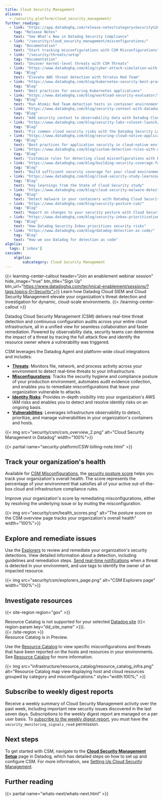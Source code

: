 ```yaml
---
title: Cloud Security Management
aliases:
  - /security_platform/cloud_security_management/
further_reading:
  - link: "https://app.datadoghq.com/release-notes?category=Security%20%26%20Compliance"
    tag: "Release Notes"
    text: "See What's New in Datadog Security Compliance"
  - link: "/security/cloud_security_management/misconfigurations/"
    tag: "Documentation"
    text: "Start tracking misconfigurations with CSM Misconfigurations"
  - link: "/security/threats/setup"
    tag: "Documentation"
    text: "Uncover kernel-level threats with CSM Threats"
  - link: "https://www.datadoghq.com/blog/cyber-attack-simulation-with-stratus-red-team/"
    tag: "Blog"
    text: "Elevate AWS threat detection with Stratus Red Team"
  - link: "https://www.datadoghq.com/blog/kubernetes-security-best-practices/"
    tag: "Blog"
    text: "Best practices for securing Kubernetes applications"
  - link: "https://www.datadoghq.com/blog/workload-security-evaluator/"
    tag: "Blog"
    text: "Run Atomic Red Team detection tests in container environments with Datadog's Workload Security Evaluator"
  - link: "https://www.datadoghq.com/blog/security-context-with-datadog-cloud-security-management/"
    tag: "Blog"
    text: "Add security context to observability data with Datadog Cloud Security Management"
  - link: "https://www.datadoghq.com/blog/security-labs-ruleset-launch/"
    tag: "Blog"
    text: "Fix common cloud security risks with the Datadog Security Labs Ruleset"
  - link: "https://www.datadoghq.com/blog/securing-cloud-native-applications/"
    tag: "Blog"
    text: "Best practices for application security in cloud-native environments"
  - link: "https://www.datadoghq.com/blog/custom-detection-rules-with-datadog-cloud-security-management/"
    tag: "Blog"
    text: "Customize rules for detecting cloud misconfigurations with Datadog Cloud Security Management"
  - link: "https://www.datadoghq.com/blog/building-security-coverage-for-cloud-environments/"
    tag: "Blog"
    text: "Build sufficient security coverage for your cloud environment"
  - link: "https://www.datadoghq.com/blog/cloud-security-study-learnings/"
    tag: "Blog"
    text: "Key learnings from the State of Cloud Security study"
  - link: "https://www.datadoghq.com/blog/cloud-security-malware-detection/"
    tag: "Blog"
    text: "Detect malware in your containers with Datadog Cloud Security Management"
  - link: "https://www.datadoghq.com/blog/security-posture-csm/"
    tag: "Blog"
    text: "Report on changes to your security posture with Cloud Security Management"
  - link: "https://www.datadoghq.com/blog/security-inbox-prioritization/"
    tag: "Blog"
    text: "How Datadog Security Inbox prioritizes security risks"
  - link: "https://www.datadoghq.com/blog/datadog-detection-as-code/"
    tag: "Blog"
    text: "How we use Datadog for detection as code"
algolia:
  tags: ['inbox']
cascade:
    algolia:
        subcategory: Cloud Security Management
---
```


{{< learning-center-callout header="Join an enablement webinar session" hide_image="true" btn_title="Sign Up" btn_url="https://www.datadoghq.com/technical-enablement/sessions/?tags.topics-0=Security">}}
  Learn how Datadog Cloud SIEM and Cloud Security Management elevate your organization's threat detection and investigation for dynamic, cloud-scale environments. 
{{< /learning-center-callout >}}

Datadog Cloud Security Management (CSM) delivers real-time threat detection and continuous configuration audits across your entire cloud infrastructure, all in a unified view for seamless collaboration and faster remediation. Powered by observability data, security teams can determine the impact of a threat by tracing the full attack flow and identify the resource owner where a vulnerability was triggered.

CSM leverages the Datadog Agent and platform-wide cloud integrations and includes:

- [**Threats**][1]: Monitors file, network, and process activity across your environment to detect real-time threats to your infrastructure.
- [**Misconfigurations**][2]: Tracks the security hygiene and compliance posture of your production environment, automates audit evidence collection, and enables you to remediate misconfigurations that leave your organization vulnerable to attacks.
- [**Identity Risks**][8]: Provides in-depth visibility into your organization's AWS IAM risks and enables you to detect and resolve identity risks on an ongoing basis.
- [**Vulnerabilities**][9]: Leverages infrastructure observability to detect, prioritize, and manage vulnerabilities in your organization's containers and hosts.

{{< img src="security/csm/csm_overview_2.png" alt="Cloud Security Management in Datadog" width="100%">}}

{{< partial name="security-platform/CSW-billing-note.html" >}}

## Track your organization's health

Available for [CSM Misconfigurations][2], the [security posture score][5] helps you track your organization's overall health. The score represents the percentage of your environment that satisfies all of your active out-of-the-box cloud and infrastructure compliance rules.

Improve your organization's score by remediating misconfigurations, either by resolving the underlying issue or by muting the misconfiguration.

{{< img src="security/csm/health_scores.png" alt="The posture score on the CSM overview page tracks your organization's overall health" width="100%">}}

## Explore and remediate issues

Use the [Explorers][7] to review and remediate your organization's security detections. View detailed information about a detection, including guidelines and remediation steps. [Send real-time notifications][6] when a threat is detected in your environment, and use tags to identify the owner of an impacted resource.

{{< img src="security/csm/explorers_page.png" alt="CSM Explorers page" width="100%">}}

## Investigate resources

{{< site-region region="gov" >}}
<div class="alert alert-warning">Resource Catalog is not supported for your selected <a href="/getting_started/site">Datadog site</a> ({{< region-param key="dd_site_name" >}}).</div>
{{< /site-region >}}

<div class="alert alert-info">Resource Catalog is in Preview.</div>

Use the [Resource Catalog][12] to view specific misconfigurations and threats that have been reported on the hosts and resources in your environments. See [Resource Catalog][13] for more information.

{{< img src="infrastructure/resource_catalog/resource_catalog_infra.png" alt="Resource Catalog map view displaying host and cloud resources grouped by category and misconfigurations." style="width:100%;" >}}

## Subscribe to weekly digest reports

Receive a weekly summary of Cloud Security Management activity over the past week, including important new security issues discovered in the last seven days. Subscriptions to the weekly digest report are managed on a per user basis. To [subscribe to the weekly digest report][11], you must have the `security_monitoring_signals_read` permission.

## Next steps

To get started with CSM, navigate to the [**Cloud Security Management Setup**][3] page in Datadog, which has detailed steps on how to set up and configure CSM. For more information, see [Setting Up Cloud Security Management][10].

## Further reading

{{< partial name="whats-next/whats-next.html" >}}

[1]: /security/threats/
[2]: /security/cloud_security_management/misconfigurations/
[3]: https://app.datadoghq.com/security/configuration/csm/setup
[4]: https://app.datadoghq.com/security/csm
[5]: /glossary/#posture-score
[6]: /security/notifications/
[7]: https://app.datadoghq.com/security/compliance
[8]: /security/cloud_security_management/identity_risks/
[9]: /security/cloud_security_management/vulnerabilities/
[10]: /security/cloud_security_management/setup/
[11]: https://app.datadoghq.com/security/configuration/reports
[12]: https://app.datadoghq.com/infrastructure/catalog
[13]: /infrastructure/resource_catalog